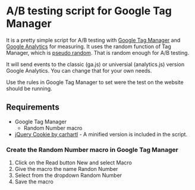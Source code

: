 A/B testing script for Google Tag Manager
=========================================

It is a pretty simple script for A/B testing with [Google Tag Manager](https://www.google.com/tagmanager/) and [Google Analytics](http://www.google.com/analytics/) for measuring. It uses the random function of Tag Manager, which is [pseudo random](http://www.random.org/randomness/). That is random enough for A/B testing.

It will send events to the classic (ga.js) or universial (analytics.js) version Google Analytics. You can change that for your own needs.

Use the rules in Google Tag Manager to set were the test on the website should be running.

## Requirements
* Google Tag Manager
  * Random Number macro
* [jQuery Cookie by carhartl](https://github.com/carhartl/jquery-cookie) - A minified version is included in the script.

### Create the Random Number macro in Google Tag Manager
1. Click on the Read button New and select Macro
2. Give the macro the name Randon Number
3. Select from the dropdown Random Number
4. Save the macro